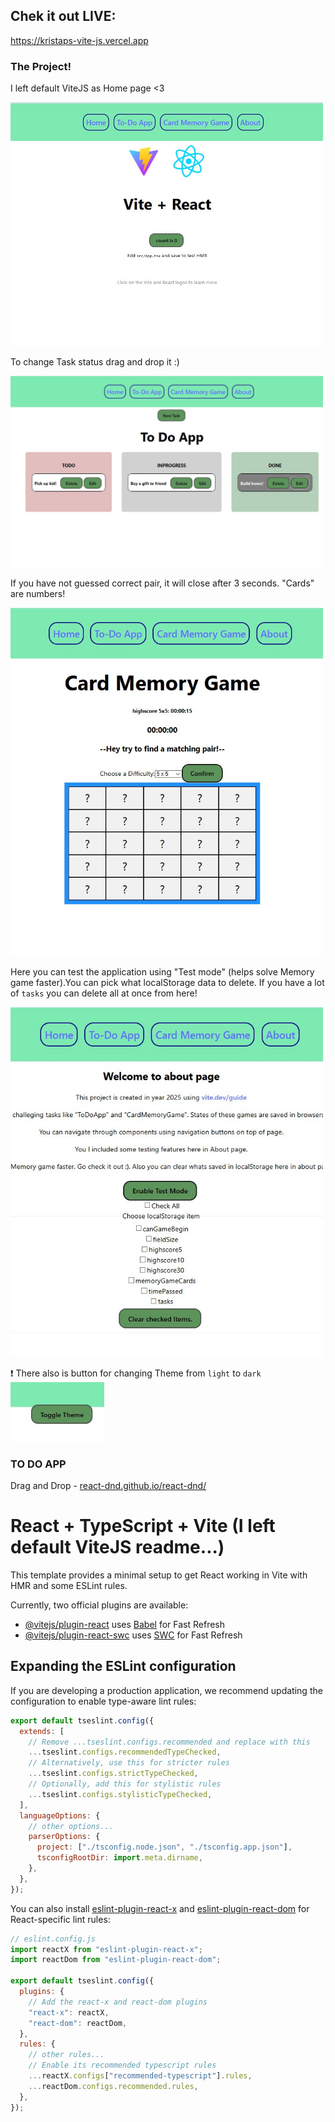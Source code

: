 ## Chek it out LIVE:

<a href="https://kristaps-vite-js.vercel.app" target="_blank">https://kristaps-vite-js.vercel.app</a>

### The Project!

I left default ViteJS as Home page <3

<img src="readme_pictures/home_page.jpg" width="500">

To change Task status drag and drop it :)

<img src="readme_pictures/todoapp.jpg" width="500">

If you have not guessed correct pair, it will close after 3 seconds. "Cards" are numbers!

<img src="readme_pictures/card_memory_game.jpg" width="500">

Here you can test the application using "Test mode" (helps solve Memory game faster).You can pick what localStorage data to delete. If you have a lot of `tasks` you can delete all at once from here!

<img src="readme_pictures/about.jpg" width="500">

:exclamation: There also is button for changing Theme from `light` to `dark` <img src="readme_pictures/theme.jpg" width="150">

### TO DO APP

Drag and Drop - [react-dnd.github.io/react-dnd/](https://react-dnd.github.io/react-dnd/)

# React + TypeScript + Vite (I left default ViteJS readme...)

This template provides a minimal setup to get React working in Vite with HMR and some ESLint rules.

Currently, two official plugins are available:

- [@vitejs/plugin-react](https://github.com/vitejs/vite-plugin-react/blob/main/packages/plugin-react/README.md) uses [Babel](https://babeljs.io/) for Fast Refresh
- [@vitejs/plugin-react-swc](https://github.com/vitejs/vite-plugin-react-swc) uses [SWC](https://swc.rs/) for Fast Refresh

## Expanding the ESLint configuration

If you are developing a production application, we recommend updating the configuration to enable type-aware lint rules:

```js
export default tseslint.config({
  extends: [
    // Remove ...tseslint.configs.recommended and replace with this
    ...tseslint.configs.recommendedTypeChecked,
    // Alternatively, use this for stricter rules
    ...tseslint.configs.strictTypeChecked,
    // Optionally, add this for stylistic rules
    ...tseslint.configs.stylisticTypeChecked,
  ],
  languageOptions: {
    // other options...
    parserOptions: {
      project: ["./tsconfig.node.json", "./tsconfig.app.json"],
      tsconfigRootDir: import.meta.dirname,
    },
  },
});
```

You can also install [eslint-plugin-react-x](https://github.com/Rel1cx/eslint-react/tree/main/packages/plugins/eslint-plugin-react-x) and [eslint-plugin-react-dom](https://github.com/Rel1cx/eslint-react/tree/main/packages/plugins/eslint-plugin-react-dom) for React-specific lint rules:

```js
// eslint.config.js
import reactX from "eslint-plugin-react-x";
import reactDom from "eslint-plugin-react-dom";

export default tseslint.config({
  plugins: {
    // Add the react-x and react-dom plugins
    "react-x": reactX,
    "react-dom": reactDom,
  },
  rules: {
    // other rules...
    // Enable its recommended typescript rules
    ...reactX.configs["recommended-typescript"].rules,
    ...reactDom.configs.recommended.rules,
  },
});
```
